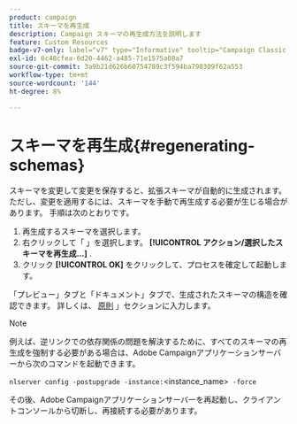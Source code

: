 ```yaml
---
product: campaign
title: スキーマを再生成
description: Campaign スキーマの再生成方法を説明します
feature: Custom Resources
badge-v7-only: label="v7" type="Informative" tooltip="Campaign Classic v7 にのみ適用されます"
exl-id: 6c48cfea-6d20-4462-a485-71e1575a08a7
source-git-commit: 3a9b21d626b60754789c3f594ba798309f62a553
workflow-type: tm+mt
source-wordcount: '144'
ht-degree: 8%

---
```


# スキーマを再生成{#regenerating-schemas}

スキーマを変更して変更を保存すると、拡張スキーマが自動的に生成されます。 ただし、変更を適用するには、スキーマを手動で再生成する必要が生じる場合があります。 手順は次のとおりです。

1. 再生成するスキーマを選択します。
1. 右クリックして「 」を選択します。 **[!UICONTROL アクション/選択したスキーマを再生成…]** .
1. クリック **[!UICONTROL OK]** をクリックして、プロセスを確定して起動します。

「プレビュー」タブと「ドキュメント」タブで、生成されたスキーマの構造を確認できます。 詳しくは、 [原則](../../configuration/using/data-schemas.md#principles) 」セクションに入力します。

>[!NOTE]
>
>例えば、逆リンクでの依存関係の問題を解決するために、すべてのスキーマの再生成を強制する必要がある場合は、Adobe Campaignアプリケーションサーバーから次のコマンドを起動できます。
>
> `nlserver config -postupgrade -instance:`&lt;instance_name>` -force`
>
>その後、Adobe Campaignアプリケーションサーバーを再起動し、クライアントコンソールから切断し、再接続する必要があります。
